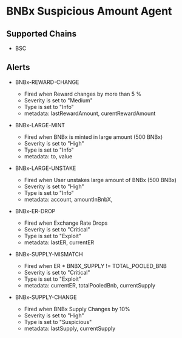 # BNBx Suspicious Amount Agent

## Supported Chains

- BSC

## Alerts

- BNBx-REWARD-CHANGE

  - Fired when Reward changes by more than 5 %
  - Severity is set to "Medium"
  - Type is set to "Info"
  - metadata: lastRewardAmount, curentRewardAmount

- BNBx-LARGE-MINT

  - Fired when BNBx is minted in large amount (500 BNBx)
  - Severity is set to "High"
  - Type is set to "Info"
  - metadata: to, value

- BNBx-LARGE-UNSTAKE

  - Fired when User unstakes large amount of BNBx (500 BNBx)
  - Severity is set to "High"
  - Type is set to "Info"
  - metadata: account, amountInBnbX,

- BNBx-ER-DROP

  - Fired when Exchange Rate Drops
  - Severity is set to "Critical"
  - Type is set to "Exploit"
  - metadata: lastER, currentER

- BNBx-SUPPLY-MISMATCH

  - Fired when ER \* BNBX_SUPPLY != TOTAL_POOLED_BNB
  - Severity is set to "Critical"
  - Type is set to "Exploit"
  - metadata: currentER, totalPooledBnb, currentSupply

- BNBx-SUPPLY-CHANGE

  - Fired when BNBx Supply Changes by 10%
  - Severity is set to "High"
  - Type is set to "Suspicious"
  - metadata: lastSupply, currentSupply

